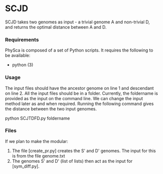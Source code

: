 # SCJD

SCJD takes two genomes as input - a trivial genome A and non-trivial D, and returns the optimal distance between A and D. 


### Requirements

PhySca is composed of a set of Python scripts. It requires the following to be available:

* python (3)


### Usage

The input files should have the ancestor genome on line 1 and descendant on line 2. All the input files should be in a folder. Currently, the foldername is provided as the input on the command line. We can change the input method later as and when required.
Running the following command gives the distance between the two input genomes.

python SCJTDFD.py foldername

### Files

If we plan to make the modular:
1. The file [create_pr.py] creates the S' and D' genomes. The input for this is from the file genome.txt
2. The genomes S' and D' (list of lists) then act as the input for [sym_diff.py]. 
